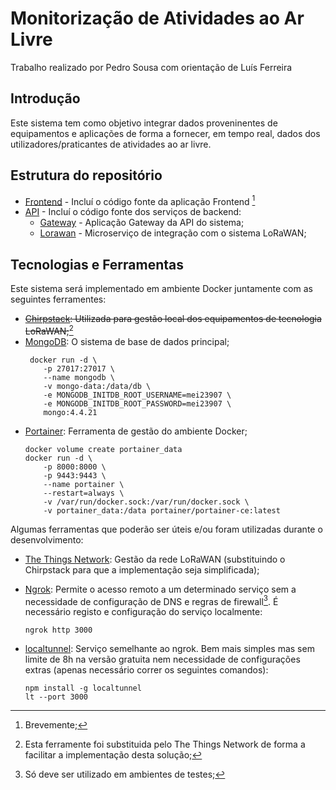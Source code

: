 # Monitorização de Atividades ao Ar Livre
Trabalho realizado por Pedro Sousa com orientação de Luís Ferreira

## Introdução
Este sistema tem como objetivo integrar dados proveninentes de equipamentos e aplicações de forma a fornecer, em tempo real, dados dos utilizadores/praticantes de atividades ao ar livre.

## Estrutura do repositório
- [Frontend](./frontend) - Incluí o código fonte da aplicação Frontend [^1]
- [API](./api) - Incluí o código fonte dos serviços de backend:
    - [Gateway](./api/gateway) - Aplicação Gateway da API do sistema;
    - [Lorawan](./api/lorawan) - Microserviço de integração com o sistema LoRaWAN;

## Tecnologias e Ferramentas
Este sistema será implementado em ambiente Docker juntamente com as seguintes ferramentes:
- ~~[Chirpstack](https://www.chirpstack.io/docs/getting-started/docker.html): Utilizada para gestão local dos equipamentos de tecnologia LoRaWAN;~~[^2]
- [MongoDB](https://hub.docker.com/_/mongo): O sistema de base de dados principal;
    ```
     docker run -d \
        -p 27017:27017 \
        --name mongodb \
        -v mongo-data:/data/db \
        -e MONGODB_INITDB_ROOT_USERNAME=mei23907 \
        -e MONGODB_INITDB_ROOT_PASSWORD=mei23907 \
        mongo:4.4.21
    ```
- [Portainer](https://docs.portainer.io/start/install-ce): Ferramenta de gestão do ambiente Docker;
    ```
    docker volume create portainer_data
    docker run -d \
        -p 8000:8000 \
        -p 9443:9443 \
        --name portainer \
        --restart=always \
        -v /var/run/docker.sock:/var/run/docker.sock \
        -v portainer_data:/data portainer/portainer-ce:latest
    ```
Algumas ferramentas que poderão ser úteis e/ou foram utilizadas durante o desenvolvimento:
- [The Things Network](https://www.thethingsnetwork.org/): Gestão da rede LoRaWAN (substituindo o Chirpstack para que a implementação seja simplificada);
  
- [Ngrok](https://ngrok.com/): Permite o acesso remoto a um determinado serviço sem a necessidade de configuração de DNS e regras de firewall[^3]. É necessário registo e configuração do serviço localmente:
    ```
    ngrok http 3000
    ```

- [localtunnel](https://localtunnel.github.io/www/): Serviço semelhante ao ngrok. Bem mais simples mas sem limite de 8h na versão gratuita nem necessidade de configurações extras (apenas necessário correr os seguintes comandos):
    ```
    npm install -g localtunnel
    lt --port 3000
    ```

[^1]: Brevemente;
[^2]: Esta ferramente foi substituida pelo The Things Network de forma a facilitar a implementação desta solução;
[^3]: Só deve ser utilizado em ambientes de testes;